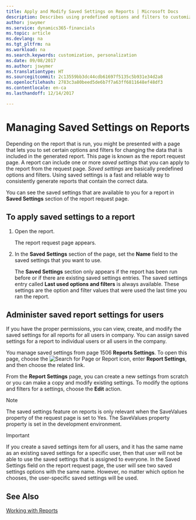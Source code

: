 ```yaml
---
title: Apply and Modify Saved Settings on Reports | Microsoft Docs
description: Describes using predefined options and filters to customize a report, and to generate the correct data.
author: jswymer
ms.service: dynamics365-financials
ms.topic: article
ms.devlang: na
ms.tgt_pltfrm: na
ms.workload: na
ms.search.keywords: customization, personalization
ms.date: 09/08/2017
ms.author: jswymer
ms.translationtype: HT
ms.sourcegitcommit: 2c13559bb3dc44cdb61697f5135c5b931e34d2a8
ms.openlocfilehash: 2783c3a80beed5de6b7f7a63ff6811648ef48df3
ms.contentlocale: en-ca
ms.lasthandoff: 12/14/2017

---
```

# <a name="managing-saved-settings-on-reports"></a>Managing Saved Settings on Reports
Depending on the report that is run, you might be presented with a page that lets you to set certain options and filters for changing the data that is included in the generated report. This page is known as the report request page. A report can include one or more *saved settings* that you can apply to the report from the request page. *Saved settings* are basically predefined options and filters. Using saved settings is a fast and reliable way to consistently generate reports that contain the correct data.

You can see the saved settings that are available to you for a report in **Saved Settings** section of the report request page.  

## <a name="to-apply-saved-settings-to-a-report"></a>To apply saved settings to a report
1. Open the report.

   The report request page appears.    
2. In the **Saved Settings** section of the page, set the **Name** field  to the saved settings that you want to use.

   The **Saved Settings** section only appears if the report has been run before or if there are existing saved settings entries. The saved settings entry called **Last used options and filters** is always available. These settings are the option and filter values that were used the last time you ran the report.

## <a name="administer-saved-report-settings-for-users"></a>Administer saved report settings for users
If you have the proper permissions, you can view, create, and modify the saved settings for all reports for all users in company. You can assign saved settings for a report to individual users or all users in the company.

You manage saved settings from page 1506 **Reports Settings**. To open this page, choose the ![Search for Page or Report](media/ui-search/search_small.png "Search for Page or Report icon") icon, enter **Report Settings**, and then choose the related link.

From the **Report Settings** page, you can create a new settings from scratch or you can make a copy and modify existing settings. To modify the options and filters for a settings, choose the **Edit** action.

> [!NOTE]
> The saved settings feature on reports is only relevant when the SaveValues property of the request page is set to Yes. The SaveValues property property is set in the development environment.  

> [!Important]
> If you create a saved settings item for all users, and it has the same name as an existing saved settings for a specific user, then that user will not be able to use the saved settings that is assigned to everyone.  In the Saved Settings field on the report request page, the user will see two saved settings options with the same name. However, no matter which option he chooses, the user-specific saved settings will be used.

## <a name="see-also"></a>See Also
[Working with Reports](ui-work-report.md)  

